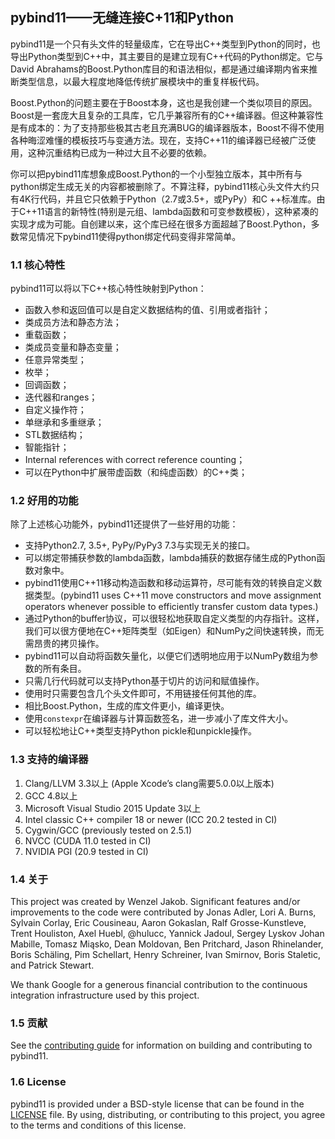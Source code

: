 ## pybind11——无缝连接C+11和Python

pybind11是一个只有头文件的轻量级库，它在导出C++类型到Python的同时，也导出Python类型到C++中，其主要目的是建立现有C++代码的Python绑定。它与David Abrahams的Boost.Python库目的和语法相似，都是通过编译期内省来推断类型信息，以最大程度地降低传统扩展模块中的重复样板代码。

Boost.Python的问题主要在于Boost本身，这也是我创建一个类似项目的原因。Boost是一套庞大且复杂的工具库，它几乎兼容所有的C++编译器。但这种兼容性是有成本的：为了支持那些极其古老且充满BUG的编译器版本，Boost不得不使用各种晦涩难懂的模板技巧与变通方法。现在，支持C++11的编译器已经被广泛使用，这种沉重结构已成为一种过大且不必要的依赖。

你可以把pybind11库想象成Boost.Python的一个小型独立版本，其中所有与python绑定生成无关的内容都被删除了。不算注释，pybind11核心头文件大约只有4K行代码，并且它只依赖于Python（2.7或3.5+，或PyPy）和C ++标准库。由于C++11语言的新特性(特别是元组、lambda函数和可变参数模板），这种紧凑的实现才成为可能。自创建以来，这个库已经在很多方面超越了Boost.Python，多数常见情况下pybind11使得python绑定代码变得非常简单。

### 1.1 核心特性

pybind11可以将以下C++核心特性映射到Python：

- 函数入参和返回值可以是自定义数据结构的值、引用或者指针；
- 类成员方法和静态方法；
- 重载函数；
- 类成员变量和静态变量；
- 任意异常类型；
- 枚举；
- 回调函数；
- 迭代器和ranges；
- 自定义操作符；
- 单继承和多重继承；
- STL数据结构；
- 智能指针；
- Internal references with correct reference counting；
- 可以在Python中扩展带虚函数（和纯虚函数）的C++类；

### 1.2 好用的功能

除了上述核心功能外，pybind11还提供了一些好用的功能：

- 支持Python2.7, 3.5+, PyPy/PyPy3 7.3与实现无关的接口。
- 可以绑定带捕获参数的lambda函数，lambda捕获的数据存储生成的Python函数对象中。
- pybind11使用C++11移动构造函数和移动运算符，尽可能有效的转换自定义数据类型。(pybind11 uses C++11 move constructors and move assignment operators whenever possible to efficiently transfer custom data types.)
- 通过Python的buffer协议，可以很轻松地获取自定义类型的内存指针。这样，我们可以很方便地在C++矩阵类型（如Eigen）和NumPy之间快速转换，而无需昂贵的拷贝操作。
- pybind11可以自动将函数矢量化，以便它们透明地应用于以NumPy数组为参数的所有条目。
- 只需几行代码就可以支持Python基于切片的访问和赋值操作。
- 使用时只需要包含几个头文件即可，不用链接任何其他的库。
- 相比Boost.Python，生成的库文件更小，编译更快。
- 使用`constexpr`在编译器与计算函数签名，进一步减小了库文件大小。
- 可以轻松地让C++类型支持Python pickle和unpickle操作。

### 1.3 支持的编译器

1. Clang/LLVM 3.3以上 (Apple Xcode’s clang需要5.0.0以上版本)
2. GCC 4.8以上
3. Microsoft Visual Studio 2015 Update 3以上
4. Intel classic C++ compiler 18 or newer (ICC 20.2 tested in CI)
5. Cygwin/GCC (previously tested on 2.5.1)
6. NVCC (CUDA 11.0 tested in CI)
7. NVIDIA PGI (20.9 tested in CI)

### 1.4 关于

This project was created by Wenzel Jakob. Significant features and/or improvements to the code were contributed by Jonas Adler, Lori A. Burns, Sylvain Corlay, Eric Cousineau, Aaron Gokaslan, Ralf Grosse-Kunstleve, Trent Houliston, Axel Huebl, @hulucc, Yannick Jadoul, Sergey Lyskov Johan Mabille, Tomasz Miąsko, Dean Moldovan, Ben Pritchard, Jason Rhinelander, Boris Schäling, Pim Schellart, Henry Schreiner, Ivan Smirnov, Boris Staletic, and Patrick Stewart.

We thank Google for a generous financial contribution to the continuous integration infrastructure used by this project.

### 1.5 贡献

See the [contributing guide](https://github.com/pybind/pybind11/blob/master/.github/CONTRIBUTING.md) for information on building and contributing to pybind11.



### 1.6 License

pybind11 is provided under a BSD-style license that can be found in the [LICENSE](https://github.com/pybind/pybind11/blob/master/LICENSE) file. By using, distributing, or contributing to this project, you agree to the terms and conditions of this license.